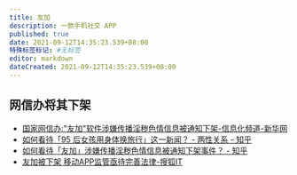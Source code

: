 ```yaml
---
title: 友加
description: 一款手机社交 APP
published: true
date: 2021-09-12T14:35:23.539+08:00
特殊标签标记: #无标签
editor: markdown
dateCreated: 2021-09-12T14:35:23.539+08:00
---
```


## 网信办将其下架

+ [国家网信办:"友加"软件涉嫌传播淫秽色情信息被通知下架-信息化频道-新华网](https://web.archive.org/web/20141101063129/http://news.xinhuanet.com/info/2014-10/28/c_133748764.htm)
+ [如何看待「95 后女孩用身体换旅行」这一新闻？ - 两性关系 - 知乎](https://web.archive.org/web/20150516021135mp_/http://www.zhihu.com/question/26191178)
+ [如何看待「友加」涉嫌传播淫秽色情信息被通知下架事件？ - 知乎](https://web.archive.org/web/20210912060826/https://www.zhihu.com/question/26379150)
+ [友加被下架 移动APP监管亟待完善法律-搜狐IT](https://web.archive.org/web/20210912060852/https://it.sohu.com/20141030/n405596512.shtml)
